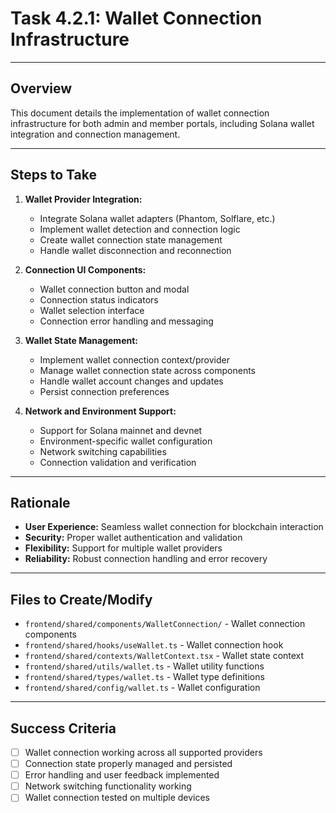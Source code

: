 # Task 4.2.1: Wallet Connection Infrastructure

---

## Overview
This document details the implementation of wallet connection infrastructure for both admin and member portals, including Solana wallet integration and connection management.

---

## Steps to Take
1. **Wallet Provider Integration:**
   - Integrate Solana wallet adapters (Phantom, Solflare, etc.)
   - Implement wallet detection and connection logic
   - Create wallet connection state management
   - Handle wallet disconnection and reconnection

2. **Connection UI Components:**
   - Wallet connection button and modal
   - Connection status indicators
   - Wallet selection interface
   - Connection error handling and messaging

3. **Wallet State Management:**
   - Implement wallet connection context/provider
   - Manage wallet connection state across components
   - Handle wallet account changes and updates
   - Persist connection preferences

4. **Network and Environment Support:**
   - Support for Solana mainnet and devnet
   - Environment-specific wallet configuration
   - Network switching capabilities
   - Connection validation and verification

---

## Rationale
- **User Experience:** Seamless wallet connection for blockchain interaction
- **Security:** Proper wallet authentication and validation
- **Flexibility:** Support for multiple wallet providers
- **Reliability:** Robust connection handling and error recovery

---

## Files to Create/Modify
- `frontend/shared/components/WalletConnection/` - Wallet connection components
- `frontend/shared/hooks/useWallet.ts` - Wallet connection hook
- `frontend/shared/contexts/WalletContext.tsx` - Wallet state context
- `frontend/shared/utils/wallet.ts` - Wallet utility functions
- `frontend/shared/types/wallet.ts` - Wallet type definitions
- `frontend/shared/config/wallet.ts` - Wallet configuration

---

## Success Criteria
- [ ] Wallet connection working across all supported providers
- [ ] Connection state properly managed and persisted
- [ ] Error handling and user feedback implemented
- [ ] Network switching functionality working
- [ ] Wallet connection tested on multiple devices 